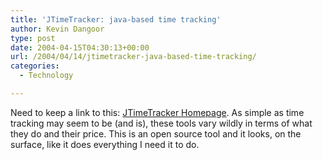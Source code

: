 ```yaml
---
title: 'JTimeTracker: java-based time tracking'
author: Kevin Dangoor
type: post
date: 2004-04-15T04:30:13+00:00
url: /2004/04/14/jtimetracker-java-based-time-tracking/
categories:
  - Technology

---
```

Need to keep a link to this: [JTimeTracker Homepage][1]. As simple as time tracking may seem to be (and is), these tools vary wildly in terms of what they do and their price. This is an open source tool and it looks, on the surface, like it does everything I need it to do.

 [1]: http://jtimetracker.sourceforge.net/ "JTimeTracker Homepage"